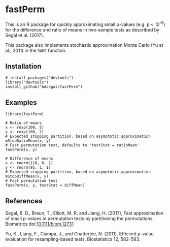 # fastPerm

This is an R package for quickly approximating small p-values (e.g. p < 10<sup>-6</sup>) for the difference and ratio of means in two-sample tests as described by Segal et al. (2017).

This package also implements stochastic approximation Monte Carlo (Yu et al., 2011) in the `SAMC` function.

## Installation

```{r}
# install.packages("devtools")
library("devtools")
install_github("bdsegal/fastPerm")
```

## Examples

```{r}
library(fastPerm)

# Ratio of means
x <- rexp(100, 5)
y <- rexp(100, 2)
# Expected stopping partition, based on asymptotic approximation
mStopRatioMean(x, y)
# Fast permutation test, defaults to 'testStat = ratioMean'
fastPerm(x, y)

# Difference of means
x <- rnorm(110, 0, 1)
y <- rnorm(95, 1, 1)
# Expected stopping partition, based on asymptotic approximation
mStopDiffMean(x, y)
# Fast permutation test
fastPerm(x, y, testStat = diffMean)
```

## References

Segal, B. D., Braun, T., Elliott, M. R. and Jiang, H. (2017), Fast approximation of small p-values in permutation tests by partitioning the permutations. Biometrics doi:[10.1111/biom.12731](http://onlinelibrary.wiley.com/doi/10.1111/biom.12731/full)

Yu, K., Liang, F., Ciampa, J., and Chatterjee, N. (2011). Efficient p-value evaluation for
resampling-based tests. Biostatistics 12, 582–593.
